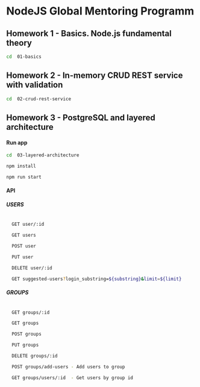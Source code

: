 # NodeJS Global Mentoring Programm


## Homework 1 - Basics. Node.js fundamental theory

```sh
cd  01-basics

```

## Homework 2 - In-memory CRUD REST service with validation

```sh
cd  02-crud-rest-service

```

## Homework 3 - PostgreSQL and layered architecture

#### Run app
```sh
cd  03-layered-architecture

npm install

npm run start

```
#### API

  ##### USERS

```sh

  GET user/:id

  GET users

  POST user

  PUT user

  DELETE user/:id

  GET suggested-users?login_substring=${substring}&limit=${limit}

```

  ##### GROUPS

```sh

  GET groups/:id

  GET groups

  POST groups

  PUT groups

  DELETE groups/:id

  POST groups/add-users - Add users to group

  GET groups/users/:id  - Get users by group id

```


